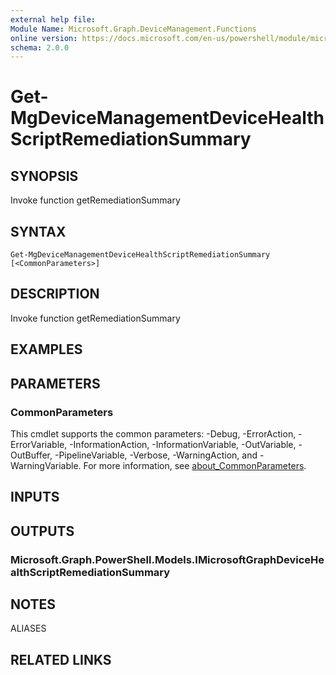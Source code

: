 ```yaml
---
external help file:
Module Name: Microsoft.Graph.DeviceManagement.Functions
online version: https://docs.microsoft.com/en-us/powershell/module/microsoft.graph.devicemanagement.functions/get-mgdevicemanagementdevicehealthscriptremediationsummary
schema: 2.0.0
---
```


# Get-MgDeviceManagementDeviceHealthScriptRemediationSummary

## SYNOPSIS
Invoke function getRemediationSummary

## SYNTAX

```
Get-MgDeviceManagementDeviceHealthScriptRemediationSummary [<CommonParameters>]
```

## DESCRIPTION
Invoke function getRemediationSummary

## EXAMPLES

## PARAMETERS

### CommonParameters
This cmdlet supports the common parameters: -Debug, -ErrorAction, -ErrorVariable, -InformationAction, -InformationVariable, -OutVariable, -OutBuffer, -PipelineVariable, -Verbose, -WarningAction, and -WarningVariable. For more information, see [about_CommonParameters](http://go.microsoft.com/fwlink/?LinkID=113216).

## INPUTS

## OUTPUTS

### Microsoft.Graph.PowerShell.Models.IMicrosoftGraphDeviceHealthScriptRemediationSummary

## NOTES

ALIASES

## RELATED LINKS

